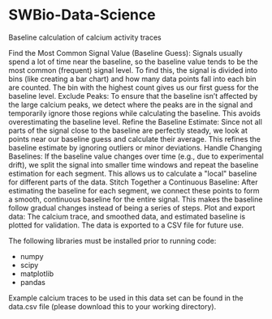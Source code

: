 # SWBio-Data-Science

Baseline calculation of calcium activity traces

Find the Most Common Signal Value (Baseline Guess): Signals  usually spend a lot of time near the baseline, so the baseline value tends to be the most common (frequent) signal level. To find this, the signal is divided into bins (like creating a bar chart) and how many data points fall into each bin are counted. The bin with the highest count gives us our first guess for the baseline level.
Exclude Peaks: To ensure that the baseline isn’t affected by the large calcium peaks, we detect where the peaks are in the signal and temporarily ignore those regions while calculating the baseline. This avoids overestimating the baseline level.
Refine the Baseline Estimate: Since not all parts of the signal close to the baseline are perfectly steady, we look at points near our baseline guess and calculate their average. This refines the baseline estimate by ignoring outliers or minor deviations.
Handle Changing Baselines: If the baseline value changes over time (e.g., due to experimental drift), we split the signal into smaller time windows and repeat the baseline estimation for each segment. This allows us to calculate a "local" baseline for different parts of the data.
Stitch Together a Continuous Baseline: After estimating the baseline for each segment, we connect these points to form a smooth, continuous baseline for the entire signal. This makes the baseline follow gradual changes instead of being a series of steps.
Plot and export data: The calcium trace, and smoothed data, and estimated baseline is plotted for validation. The data is exported to a CSV file for future use.

The following libraries must be installed prior to running code:
- numpy
- scipy
- matplotlib
- pandas

Example calcium traces to be used in this data set can be found in the data.csv file (please download this to your working directory).

